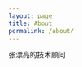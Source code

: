 ```yaml
---
layout: page
title: About
permalink: /about/
---
```


张漂亮的技术顾问


[jekyll-organization]: https://github.com/jekyll
